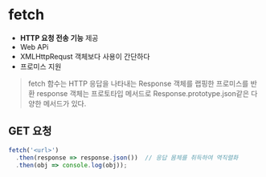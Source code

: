 # fetch

- **HTTP 요청 전송 기능** 제공 
- Web APi
- XMLHttpRequst 객체보다 사용이 간단하다
- 프로미스 지원

> fetch 함수는 HTTP 응답을 나타내는 Response 객체를 랩핑한 프로미스를 반환
> response 객체는 프로토타입 메서드로 Response.prototype.json같은 다양한 메서드가 있다.

## GET 요청
``` javascript
fetch('<url>')
  .then(response => response.json())  // 응답 몸체를 취득하여 역직렬화
  .then(obj => console.log(obj));
```
